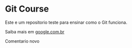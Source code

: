 # Git Course

Este e um repositorio teste para ensinar como o Git funciona.

Saiba mais em [google.com.br](http://google.com.br)

Comentario novo
